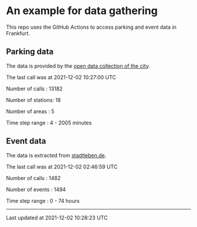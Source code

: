 # An example for data gathering

This repo uses the GitHub Actions to access parking and event data in Frankfurt.

## Parking data
The data is provided by the [open data collection of the city](https://www.offenedaten.frankfurt.de/).

The last call was at 2021-12-02 10:27:00 UTC

Number of calls   : 13182

Number of stations:    18

Number of areas   :     5

Time step range   :     4 -  2005 minutes


## Event data
The data is extracted from [stadtleben.de](https://stadtleben.de/frankfurt/).

The last call was at 2021-12-02 02:46:59 UTC

Number of calls   : 1482

Number of events  : 1494

Time step range   :    0 -   74 hours


----

Last updated at 2021-12-02 10:28:23 UTC
